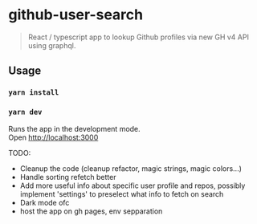 # github-user-search

> React / typescript app to lookup Github profiles via new GH v4 API using graphql.

## Usage

### `yarn install`

### `yarn dev`

Runs the app in the development mode.<br>
Open [http://localhost:3000](http://localhost:3000)

TODO:
- Cleanup the code (cleanup refactor, magic strings, magic colors...)
- Handle sorting refetch better
- Add more useful info about specific user profile and repos, possibly implement 'settings' to preselect what info to fetch on search
- Dark mode ofc
- host the app on gh pages, env sepparation

